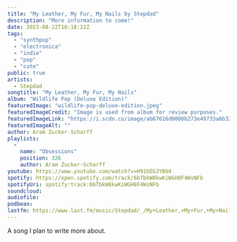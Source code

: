 ```yaml
---
title: "My Leather, My Fur, My Nails by Stepdad"
description: "More information to come!"
date: 2023-08-22T16:18:22Z
tags:
  - "synthpop"
  - "electronica"
  - "indie"
  - "pop"
  - "cute"
public: true
artists:
  - Stepdad
songtitle: "My Leather, My Fur, My Nails"
album: "Wildlife Pop (Deluxe Edition)"
featuredImage: "wildlife-pop-deluxe-edition.jpeg"
featuredImageCredit: "Image is used from album for review purposes."
featuredImageLink: "https://i.scdn.co/image/ab67616d0000b273e49733a6b32a9fecb02502a3"
featuredImageAlt: ""
author: Aram Zucker-Scharff
playlists:
  -
    name: "Obsessions"
    position: 326
    author: Aram Zucker-Scharff
youtube: https://www.youtube.com/watch?v=H91bEGJYBU4
spotify: https://open.spotify.com/track/6bTbkW8kwKiWGH8F4WsNFb
spotifyUri: spotify:track:6bTbkW8kwKiWGH8F4WsNFb
soundcloud:
audiofile:
podbean:
lastfm: https://www.last.fm/music/Stepdad/_/My+Leather,+My+Fur,+My+Nails
---
```


A song I plan to write more about.
		